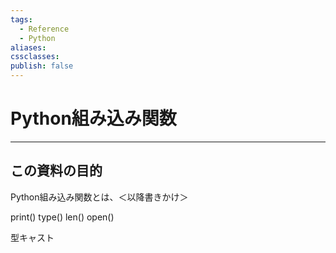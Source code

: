 ```yaml
---
tags:
  - Reference
  - Python
aliases: 
cssclasses: 
publish: false
---
```

# Python組み込み関数

---

## この資料の目的
Python組み込み関数とは、＜以降書きかけ＞

print()
type()
len()
open()

型キャスト
